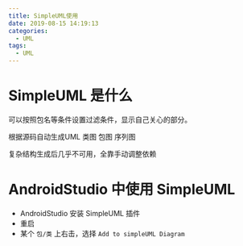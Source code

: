```yaml
---
title: SimpleUML使用
date: 2019-08-15 14:19:13
categories:
  - UML
tags:
  - UML
---
```


# SimpleUML 是什么

可以按照包名等条件设置过滤条件，显示自己关心的部分。

根据源码自动生成UML 类图 包图 序列图

复杂结构生成后几乎不可用，全靠手动调整依赖

# AndroidStudio 中使用 SimpleUML

- AndroidStudio 安装 SimpleUML 插件
- 重启
- 某个 `包/类` 上右击，选择 `Add to simpleUML Diagram`

